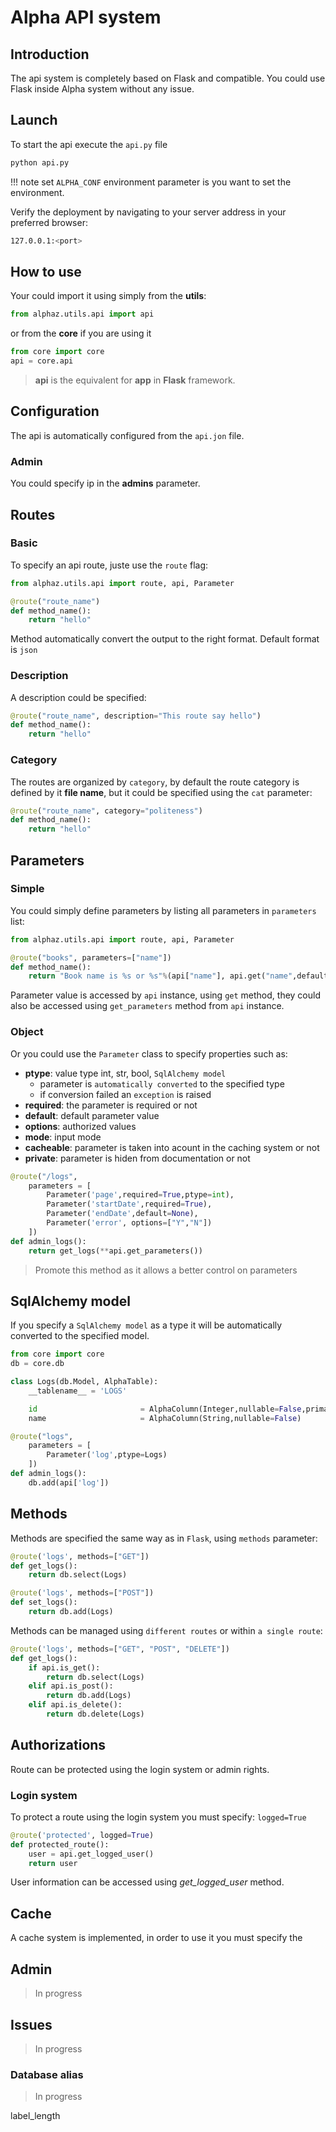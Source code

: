 # Alpha API system

## Introduction

The api system is completely based on Flask and compatible. You could use Flask inside Alpha system without any issue.

## Launch

To start the api execute the `api.py` file

```sh
python api.py
```

!!! note
    set `ALPHA_CONF` environment parameter is you want to set the environment.

Verify the deployment by navigating to your server address in your preferred browser:

```sh
127.0.0.1:<port>
```

## How to use

Your could import it using simply from the **utils**:

```python
from alphaz.utils.api import api
```

or from the **core** if you are using it

```python
from core import core
api = core.api
```

> **api** is the equivalent for **app** in **Flask** framework.


## Configuration

The api is automatically configured from the `api.jon` file.

### Admin

You could specify ip in the **admins** parameter. 

## Routes

### Basic

To specify an api route, juste use the `route` flag:

```python
from alphaz.utils.api import route, api, Parameter

@route("route_name")
def method_name():
    return "hello"
```

Method automatically convert the output to the right format. Default format is `json`

### Description

A description could be specified:

```python
@route("route_name", description="This route say hello")
def method_name():
    return "hello"
```

### Category

The routes are organized by `category`, by default the route category is defined by it **file name**, but it could be specified using the `cat` parameter:

```python
@route("route_name", category="politeness")
def method_name():
    return "hello"
```

## Parameters

### Simple

You could simply define parameters by listing all parameters in `parameters` list:

```python
from alphaz.utils.api import route, api, Parameter

@route("books", parameters=["name"])
def method_name():
    return "Book name is %s or %s"%(api["name"], api.get("name",default=""))
```

Parameter value is accessed by `api` instance, using `get` method, they could also be accessed using `get_parameters` method from `api` instance.

### Object

Or you could use the `Parameter` class to specify properties such as:

- **ptype**: value type int, str, bool, `SqlAlchemy model`
  - parameter is `automatically converted` to the specified type
  - if conversion failed an `exception` is raised
- **required**: the parameter is required or not
- **default**: default parameter value
- **options**: authorized values
- **mode**: input mode
- **cacheable**: parameter is taken into acount in the caching system or not
- **private**: parameter is hiden from documentation or not

```python
@route("/logs",
    parameters = [
        Parameter('page',required=True,ptype=int),
        Parameter('startDate',required=True),
        Parameter('endDate',default=None),
        Parameter('error', options=["Y","N"])
    ])
def admin_logs():
    return get_logs(**api.get_parameters())
```

> Promote this method as it allows a better control on parameters

## SqlAlchemy model

If you specify a `SqlAlchemy model` as a type it will be automatically converted to the specified model.

```python
from core import core
db = core.db

class Logs(db.Model, AlphaTable):
    __tablename__ = 'LOGS'

    id                       = AlphaColumn(Integer,nullable=False,primary_key=True)
    name                     = AlphaColumn(String,nullable=False)

@route("logs",
    parameters = [
        Parameter('log',ptype=Logs)
    ])
def admin_logs():
    db.add(api['log'])
```

## Methods

Methods are specified the same way as in `Flask`, using `methods` parameter:

```python
@route('logs', methods=["GET"])
def get_logs():
    return db.select(Logs)

@route('logs', methods=["POST"])
def set_logs():
    return db.add(Logs)
```

Methods can be managed using `different routes` or within `a single route`:

```python
@route('logs', methods=["GET", "POST", "DELETE"])
def get_logs():
    if api.is_get():
        return db.select(Logs)
    elif api.is_post():
        return db.add(Logs)
    elif api.is_delete():
        return db.delete(Logs)
```

## Authorizations

Route can be protected using the login system or admin rights.

### Login system

To protect a route using the login system you must specify: `logged=True`

```python
@route('protected', logged=True)
def protected_route():
    user = api.get_logged_user()
    return user
```

User information can be accessed using *get_logged_user* method.

## Cache

A cache system is implemented, in order to use it you must specify the

## Admin

> In progress

## Issues

> In progress

### Database alias

> In progress

label_length
